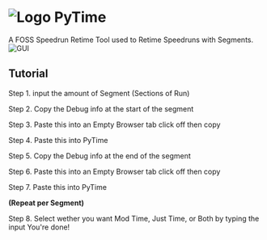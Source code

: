 # ![Logo](https://i.imgur.com/IHAMCx3.png)  PyTime
A FOSS Speedrun Retime Tool used to Retime Speedruns with Segments.
![GUI](https://i.imgur.com/g7OA2dr.png)
## Tutorial
Step 1. input the amount of Segment (Sections of Run)

Step 2. Copy the Debug info at the start of the segment

Step 3. Paste this into an Empty Browser tab click off then copy

Step 4. Paste this into PyTime

Step 5. Copy the Debug info at the end of the segment

Step 6. Paste this into an Empty Browser tab click off then copy

Step 7. Paste this into PyTime

**(Repeat per Segment)**

Step 8. Select wether you want Mod Time, Just Time, or Both by typing the input
You're done!
